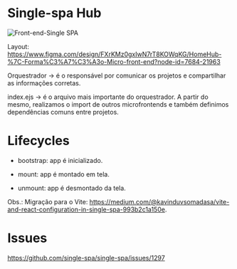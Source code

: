 # Single-spa Hub

![Front-end-Single SPA](https://github.com/cicatriz-dev/home-hub/assets/16566846/4d2bcbb4-d356-4298-ae90-82f796a64b29)

Layout: https://www.figma.com/design/FXrKMz0gxIwN7rT8KOWqKG/HomeHub-%7C-Forma%C3%A7%C3%A3o-Micro-front-end?node-id=7684-21963

Orquestrador -> é o responsável por comunicar os projetos e compartilhar as informações corretas.

index.ejs -> é o arquivo mais importante do orquestrador. A partir do mesmo, realizamos o import de outros microfrontends e também definimos dependências comuns entre projetos.

# Lifecycles

- bootstrap: app é inicializado.

- mount: app é montado em tela.

- unmount: app é desmontado da tela.

Obs.: Migração para o Vite: https://medium.com/@kavinduvsomadasa/vite-and-react-configuration-in-single-spa-993b2c1a150e.

# Issues

https://github.com/single-spa/single-spa/issues/1297